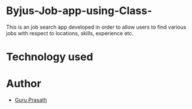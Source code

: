 # Byjus-Job-app-using-Class-

This is an job search app developed in order to allow users to find various jobs with respect to locations, skills, experience etc.

# Technology used



# Author

* <a href="https://github.com/guruk05">Guru Prasath</a>

  